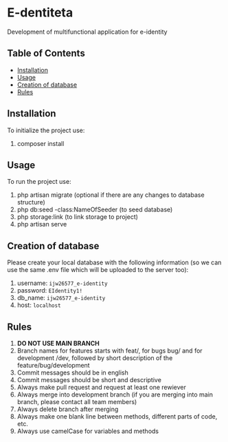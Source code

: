 # E-dentiteta
Development of multifunctional application for e-identity
## Table of Contents
- [Installation](#installation)
- [Usage](#usage)
- [Creation of database](#creation-of-database)
- [Rules](#rules)

## Installation
To initialize the project use:
1. composer install

## Usage
To run the project use:
1. php artisan migrate (optional if there are any changes to database structure)
2. php db:seed -class:NameOfSeeder (to seed database)
3. php storage:link (to link storage to project)
4. php artisan serve

## Creation of database
Please create your local database with the following information (so we can use the same .env file which will be uploaded to the server too):
1. username: `ijw26577_e-identity`
2. password: `EIdentity1!`
3. db_name: `ijw26577_e-identity`
4. host: `localhost`

## Rules
1. <b>DO NOT USE MAIN BRANCH</b>
2. Branch names for features starts with feat/, for bugs bug/ and for development /dev, followed by short description of the feature/bug/development
3. Commit messages should be in english
4. Commit messages should be short and descriptive
5. Always make pull request and request at least one rewiever
6. Always merge into development branch (if you are merging into main branch, please contact all team members)
7. Always delete branch after merging
8. Always make one blank line between methods, different parts of code, etc.
9. Always use camelCase for variables and methods
